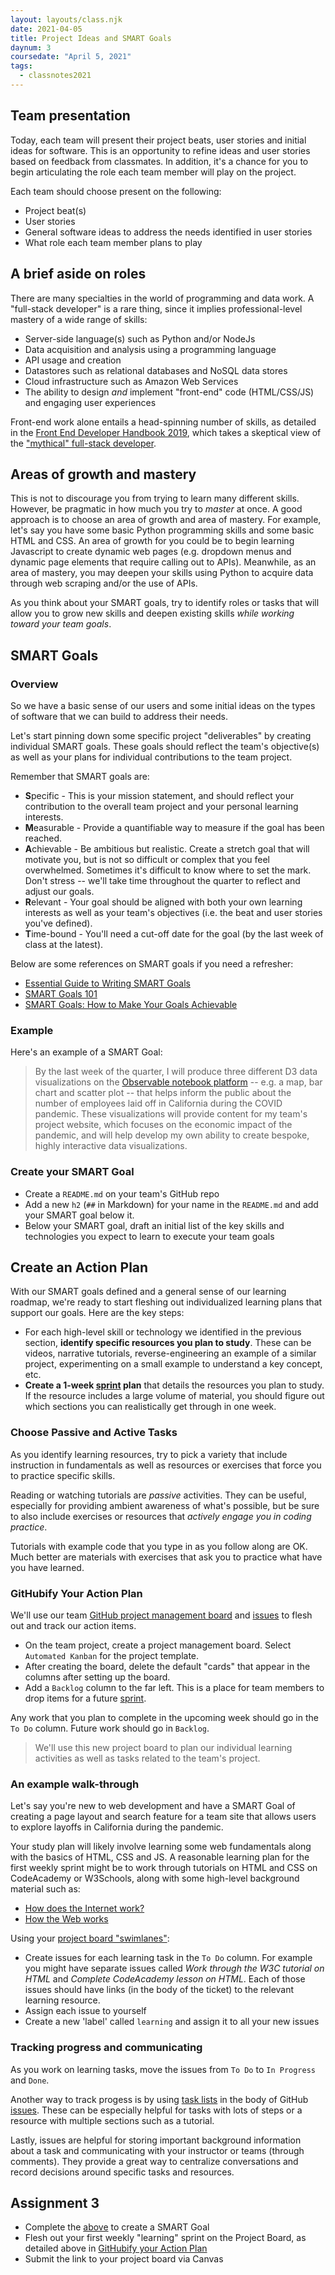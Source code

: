 ```yaml
---
layout: layouts/class.njk
date: 2021-04-05
title: Project Ideas and SMART Goals
daynum: 3
coursedate: "April 5, 2021"
tags:
  - classnotes2021
---
```



## Team presentation

Today, each team will present their project beats, user stories and initial ideas for software. This is an opportunity to refine ideas and user stories based on feedback from classmates. In addition, it's a chance for you to begin articulating the role each team member will play on the project.

Each team should choose present on the following:

* Project beat(s)
* User stories
* General software ideas to address the needs identified in user stories
* What role each team member plans to play

## A brief aside on roles

There are many specialties in the world of programming and data work. A "full-stack developer" is a rare thing, since it implies professional-level mastery of a wide range of skills:

* Server-side language(s) such as Python and/or NodeJs
* Data acquisition and analysis using a programming language
* API usage and creation
* Datastores such as relational databases and NoSQL data stores
* Cloud infrastructure such as Amazon Web Services
* The ability to design *and* implement "front-end" code (HTML/CSS/JS) and engaging user experiences

Front-end work alone entails a head-spinning number of skills, as detailed in the [Front End Developer Handbook 2019][], which takes a skeptical view of the ["mythical" full-stack developer][].

[Front End Developer Handbook 2019]: https://frontendmasters.com/books/front-end-handbook/2019/
["mythical" full-stack developer]: https://frontendmasters.com/books/front-end-handbook/2019/#3.7

## Areas of growth and mastery

This is not to discourage you from trying to learn many different skills. However, be pragmatic in how much you try to *master* at once. A good approach is to choose an area of growth and area of mastery. For example, let's say you have some basic Python programming skills and some basic HTML and CSS. An area of growth for you could be to begin learning Javascript to create dynamic web pages (e.g. dropdown menus and dynamic page elements that require calling out to APIs). Meanwhile, as an area of mastery, you may deepen your skills using Python to acquire data through web scraping and/or the use of APIs.

As you think about your SMART goals, try to identify roles or tasks that will allow you to grow new skills and deepen existing skills *while working toward your team goals*.

## SMART Goals

### Overview

So we have a basic sense of our users and some initial ideas on the types of software that we can build to address their needs.

Let's start pinning down some specific project "deliverables" by creating individual SMART goals. These goals should reflect the team's objective(s) as well as your plans for individual contributions to the team project.

Remember that SMART goals are:

* **S**pecific - This is your mission statement, and should reflect your contribution to the overall team project and your personal learning interests.
* **M**easurable - Provide a quantifiable way to measure if the goal has been reached.
* **A**chievable - Be ambitious but realistic. Create a stretch goal that will motivate you, but is not so difficult or complex that you feel overwhelmed. Sometimes it's difficult to know where to set the mark. Don't stress -- we'll take time throughout the quarter to reflect and adjust our goals.
* **R**elevant - Your goal should be aligned with both your own learning interests as well as your team's objectives (i.e. the beat and user stories you've defined).
* **T**ime-bound - You'll need a cut-off date for the goal (by the last week of class at the latest).

Below are some references on SMART goals if you need a refresher:

* [Essential Guide to Writing SMART Goals](https://www.smartsheet.com/blog/essential-guide-writing-smart-goals)
* [SMART Goals 101](https://www.briantracy.com/blog/personal-success/smart-goals/) 
* [SMART Goals: How to Make Your Goals Achievable](https://www.mindtools.com/pages/article/smart-goals.htm)

### Example

Here's an example of a SMART Goal:

> By the last week of the quarter, I will produce three different D3 data visualizations on the [Observable notebook platform](https://observablehq.com/) -- e.g. a map, bar chart and scatter plot --  that helps inform the public about the number of employees laid off in California during the COVID pandemic. These visualizations will provide content for my team's project website, which focuses on the economic impact of the pandemic, and will help develop my own ability to create bespoke, highly interactive data visualizations.

### Create your SMART Goal

* Create a `README.md` on your team's GitHub repo
* Add a new `h2` (`##` in Markdown) for your name in the `README.md` and add your SMART goal below it.
* Below your SMART goal, draft an initial list of the key skills and technologies you expect to learn to execute your team goals

## Create an Action Plan

With our SMART goals defined and a general sense of our learning roadmap, we're ready to start fleshing out individualized learning plans that support our goals. Here are the key steps:

* For each high-level skill or technology we identified in the previous section, **identify specific resources you plan to study**. These can be videos, narrative tutorials, reverse-engineering an example of a similar project, experimenting on a small example to understand a key concept, etc.
* **Create a 1-week [sprint][] plan** that details the resources you plan to study. If the resource includes a large volume of material, you should figure out which sections you can realistically get through in one week.

[sprint]: https://en.wikipedia.org/wiki/Scrum_(software_development)#Sprint

### Choose Passive and Active Tasks

As you identify learning resources, try to pick a variety that include instruction in fundamentals as well as resources or exercises that force you to practice specific skills.

Reading or watching tutorials are _passive_ activities. They can be useful, especially for providing ambient awareness of what's possible, but be sure to also include exercises or resources that _actively engage you in coding practice_.

Tutorials with example code that you type in as you follow along are OK. Much better are materials with exercises that ask you to practice what have you have learned.


### GitHubify Your Action Plan

We'll use our team [GitHub project management board](https://help.github.com/en/github/managing-your-work-on-github/managing-project-boards) and [issues][] to flesh out and track our action items.

[issues]: https://help.github.com/en/github/managing-your-work-on-github/managing-your-work-with-issues

* On the team project, create a project management board. Select `Automated Kanban` for the project template.
* After creating the board, delete the default "cards" that appear in the columns after setting up the board.
* Add a `Backlog` column to the far left. This is a place for team members to drop items for a future [sprint][].

Any work that you plan to complete in the upcoming week should go in the `To Do` column.  Future work should go in `Backlog`.

> We'll use this new project board to plan our individual learning activities as well as tasks related to the team's project.

### An example walk-through

Let's say you're new to web development and have a SMART Goal of creating a page layout and search feature for a team site that allows users to explore layoffs in California during the pandemic.

Your study plan will likely involve learning some web fundamentals along with the basics of HTML, CSS and JS. A reasonable learning plan for the first weekly sprint might be to work through tutorials on HTML and CSS on CodeAcademy or W3Schools, along with some high-level background material such as:

* [How does the Internet work?](https://developer.mozilla.org/en-US/docs/Learn/Common_questions/How_does_the_Internet_work)
* [How the Web works](https://developer.mozilla.org/en-US/docs/Learn/Getting_started_with_the_web/How_the_Web_works)

Using your [project board "swimlanes"](https://en.wikipedia.org/wiki/Kanban_board):

* Create issues for each learning task in the `To Do` column. For example you might have separate issues called _Work through the W3C tutorial on HTML_ and _Complete CodeAcademy lesson on HTML_. Each of those issues should have links (in the body of the ticket) to the relevant learning resource.
* Assign each issue to yourself
* Create a new 'label' called `learning` and assign it to all your new issues

### Tracking progress and communicating

As you work on learning tasks, move the issues from `To Do` to `In Progress` and `Done`.

Another way to track progess is by using [task lists](https://docs.github.com/en/github/managing-your-work-on-github/about-task-lists) in the body of GitHub [issues][]. These can be especially helpful for tasks with lots of steps or a resource with multiple sections such as a tutorial.

Lastly, issues are helpful for storing important background information about a task and communicating with your instructor or teams (through comments). They provide a great way to centralize conversations and record decisions around specific tasks and resources.

## Assignment 3

* Complete the [above](#create-your-smart-goal) to create a SMART Goal
* Flesh out your first weekly "learning" sprint on the Project Board, as detailed above in [GitHubify your Action Plan](#githubify-your-action-plan)
* Submit the link to your project board via Canvas
